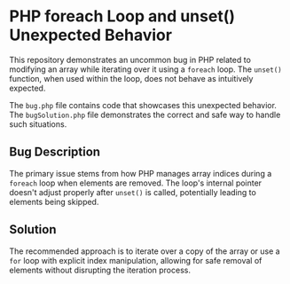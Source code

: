 # PHP foreach Loop and unset() Unexpected Behavior
This repository demonstrates an uncommon bug in PHP related to modifying an array while iterating over it using a `foreach` loop.  The `unset()` function, when used within the loop, does not behave as intuitively expected.

The `bug.php` file contains code that showcases this unexpected behavior. The `bugSolution.php` file demonstrates the correct and safe way to handle such situations.

## Bug Description
The primary issue stems from how PHP manages array indices during a `foreach` loop when elements are removed.  The loop's internal pointer doesn't adjust properly after `unset()` is called, potentially leading to elements being skipped.

## Solution
The recommended approach is to iterate over a copy of the array or use a `for` loop with explicit index manipulation, allowing for safe removal of elements without disrupting the iteration process.